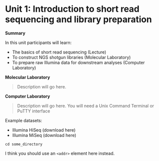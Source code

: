 # Unit 1: Introduction to short read sequencing and library preparation
**Summary**

In this unit participants will learn:

* The basics of short read sequencing (Lecture)
* To construct NGS shotgun libraries (Molecular Laboratory)
* To prepare raw Illumina data for downstream analyses (Computer Laboratory) 

**Molecular Laboratory** 
>Description will go here.

**Computer Laboratory** 
>Description will go here.
You will need a Unix Command Terminal or PuTTY interface

Example datasets: 

* Illumina HiSeq (download here)
* Illumina MiSeq (download here)

```
cd some_directory
```

I think you should use an
`<addr>` element here instead.
